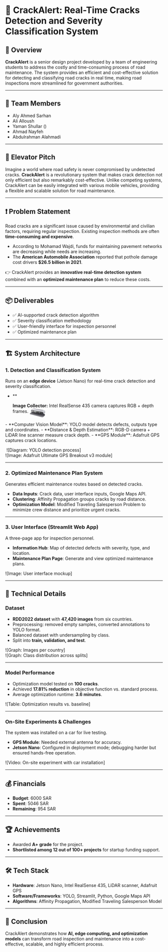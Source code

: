 # 🚗 CrackAlert: Real-Time Cracks Detection and Severity Classification System  

## 📌 Overview  
**CrackAlert** is a senior design project developed by a team of engineering students to address the costly and time-consuming process of road maintenance. The system provides an efficient and cost-effective solution for detecting and classifying road cracks in real time, making road inspections more streamlined for government authorities.  

---

## 👥 Team Members  
- Aly Ahmed Sarhan  
- Ali Alloush  
- Yaman Shullar ()
- Ahmad Nayfeh  
- Abdulrahman Alahmadi  

---

## 🎤 Elevator Pitch  
Imagine a world where road safety is never compromised by undetected cracks. **CrackAlert** is a revolutionary system that makes crack detection not only efficient but also remarkably cost-effective. Unlike competing systems, CrackAlert can be easily integrated with various mobile vehicles, providing a flexible and scalable solution for road maintenance.  

---

## ❗ Problem Statement  
Road cracks are a significant issue caused by environmental and civilian factors, requiring regular inspection. Existing inspection methods are often **time-consuming and expensive**.  

- According to Mohamad Wajdi, funds for maintaining pavement networks are decreasing while needs are increasing.  
- The **American Automobile Association** reported that pothole damage cost drivers **$26.5 billion in 2021**.  

👉 CrackAlert provides an **innovative real-time detection system** combined with an **optimized maintenance plan** to reduce these costs.  

---

## 📦 Deliverables  
- ✅ AI-supported crack detection algorithm  
- ✅ Severity classification methodology  
- ✅ User-friendly interface for inspection personnel  
- ✅ Optimized maintenance plan  

---

## 🏗️ System Architecture  

### 1. Detection and Classification System  
Runs on an **edge device** (Jetson Nano) for real-time crack detection and severity classification.  
- ** <p>
  <b>Image Collector:</b> Intel RealSense 435 camera captures RGB + depth frames.
  <img src="https://github.com/yaman-77/Senior-Design-Project/blob/main/Vids%26Images/Intel%20RealSense%20Camera.jpg" alt="Image: Intel RealSense 435 camera model" alt="Intel RealSense 435" width="50" align="middle"/>
</p>
- **Computer Vision Model**: YOLO model detects defects, outputs type and coordinates.  
- **Distance & Depth Estimation**: RGB-D camera + LiDAR line scanner measure crack depth.  
- **GPS Module**: Adafruit GPS captures crack locations.  

![]() 
![Diagram: YOLO detection process]  
![Image: Adafruit Ultimate GPS Breakout v3 module]  

---

### 2. Optimized Maintenance Plan System  
Generates efficient maintenance routes based on detected cracks.  

- **Data Inputs**: Crack data, user interface inputs, Google Maps API.  
- **Clustering**: Affinity Propagation groups cracks by road distance.  
- **Optimization Model**: Modified Traveling Salesperson Problem to minimize crew distance and prioritize urgent cracks.  

---

### 3. User Interface (Streamlit Web App)  
A three-page app for inspection personnel.  

- **Information Hub**: Map of detected defects with severity, type, and location.  
- **Maintenance Plan Page**: Generate and view optimized maintenance plans.  

![Image: User interface mockup]  

---

## 🔬 Technical Details  

### Dataset  
- **RDD2022 dataset** with **47,420 images** from six countries.  
- Preprocessing: removed empty samples, converted annotations to YOLO format.  
- Balanced dataset with undersampling by class.  
- Split into **train, validation, and test**.  

![Graph: Images per country]  
![Graph: Class distribution across splits]  

---

### Model Performance  
- Optimization model tested on **100 cracks**.  
- Achieved **17.81% reduction** in objective function vs. standard process.  
- Average optimization runtime: **3.6 minutes**.  

![Table: Optimization results vs. baseline]  

---

### On-Site Experiments & Challenges  
The system was installed on a car for live testing.  

- **GPS Module**: Needed external antenna for accuracy.  
- **Jetson Nano**: Configured in deployment mode; debugging harder but ensured hands-free operation.  

![Video: On-site experiment with car installation]  

---

## 💰 Financials  
- **Budget**: 6000 SAR  
- **Spent**: 5046 SAR  
- **Remaining**: 954 SAR  

---

## 🏆 Achievements  
- Awarded **A+ grade** for the project.  
- **Shortlisted among 12 out of 100+ projects** for startup funding support.  

---

## 🛠️ Tech Stack  
- **Hardware**: Jetson Nano, Intel RealSense 435, LiDAR scanner, Adafruit GPS  
- **Software/Frameworks**: YOLO, Streamlit, Python, Google Maps API  
- **Algorithms**: Affinity Propagation, Modified Traveling Salesperson Model  

---

## 📌 Conclusion  
CrackAlert demonstrates how **AI, edge computing, and optimization models** can transform road inspection and maintenance into a cost-effective, scalable, and highly efficient process.  
